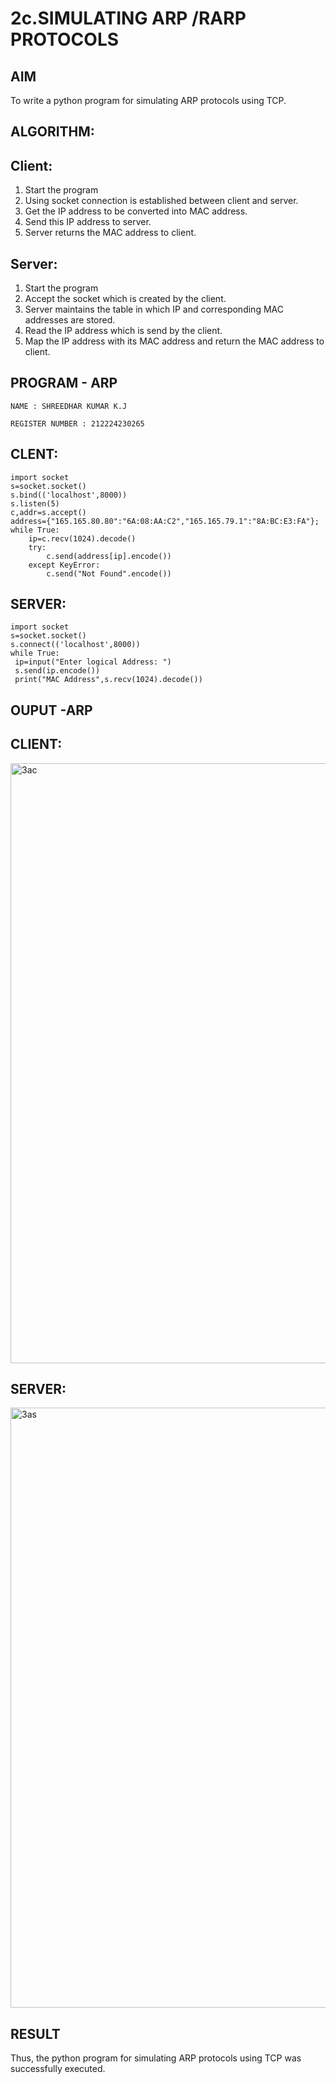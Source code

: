 # 2c.SIMULATING ARP /RARP PROTOCOLS
## AIM
To write a python program for simulating ARP protocols using TCP.
## ALGORITHM:
## Client:
1. Start the program
2. Using socket connection is established between client and server.
3. Get the IP address to be converted into MAC address.
4. Send this IP address to server.
5. Server returns the MAC address to client.
## Server:
1. Start the program
2. Accept the socket which is created by the client.
3. Server maintains the table in which IP and corresponding MAC addresses are
stored.
4. Read the IP address which is send by the client.
5. Map the IP address with its MAC address and return the MAC address to client.
## PROGRAM - ARP
```
NAME : SHREEDHAR KUMAR K.J

REGISTER NUMBER : 212224230265
```
## CLENT:
```
import socket 
s=socket.socket()
s.bind(('localhost',8000))
s.listen(5)
c,addr=s.accept()
address={"165.165.80.80":"6A:08:AA:C2","165.165.79.1":"8A:BC:E3:FA"};
while True:
    ip=c.recv(1024).decode()
    try:
        c.send(address[ip].encode())
    except KeyError:
        c.send("Not Found".encode())
```
## SERVER:
```
import socket
s=socket.socket()
s.connect(('localhost',8000))
while True:
 ip=input("Enter logical Address: ")
 s.send(ip.encode())
 print("MAC Address",s.recv(1024).decode())
```
## OUPUT -ARP
## CLIENT:
<img width="960" alt="3ac" src="https://github.com/user-attachments/assets/cbba22a0-65d7-4327-aec8-6d0d2600fe18">

## SERVER:

<img width="960" alt="3as" src="https://github.com/user-attachments/assets/e67b9840-8e03-4435-a29e-96a45cac76ac">

## RESULT
Thus, the python program for simulating ARP protocols using TCP was successfully 
executed.
